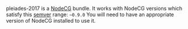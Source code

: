 pleiades-2017 is a [NodeCG](http://github.com/nodecg/nodecg) bundle. 
It works with NodeCG versions which satisfy this [semver](https://docs.npmjs.com/getting-started/semantic-versioning) range: `~0.9.0`
You will need to have an appropriate version of NodeCG installed to use it.

